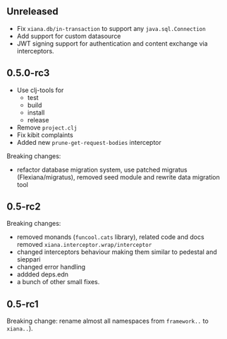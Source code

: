 ## Unreleased

- Fix `xiana.db/in-transaction` to support any `java.sql.Connection`
- Add support for custom datasource
- JWT signing support for authentication and content exchange via interceptors.

## 0.5.0-rc3

- Use clj-tools for
    - test
    - build
    - install
    - release
- Remove `project.clj`
- Fix kibit complaints
- Added new `prune-get-request-bodies` interceptor

Breaking changes:

- refactor database migration system, use patched migratus (Flexiana/migratus), removed seed module and rewrite data
  migration tool

## 0.5-rc2

Breaking changes:

- removed monands (`funcool.cats` library), related code and docs
  removed `xiana.interceptor.wrap/interceptor`
- changed interceptors behaviour making them similar to pedestal and sieppari
- changed error handling
- addded deps.edn
- a bunch of other small fixes.

## 0.5-rc1

Breaking change: rename almost all namespaces from `framework..` to `xiana..`).
